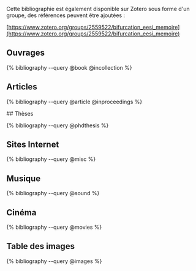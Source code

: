 Cette bibliographie est également disponible sur Zotero sous forme d'un groupe, des références peuvent être ajoutées :

[https://www.zotero.org/groups/2559522/bifurcation_eesi_memoire](https://www.zotero.org/groups/2559522/bifurcation_eesi_memoire)

## Ouvrages

{% bibliography --query @book @incollection %}

## Articles

{% bibliography --query @article @inproceedings %}

<div class="break"></div>
## Thèses

{% bibliography --query @phdthesis %}

## Sites Internet

{% bibliography --query @misc %}

## Musique

{% bibliography --query @sound %}

## Cinéma

{% bibliography --query @movies %}

## Table des images

{% bibliography --query @images %}
